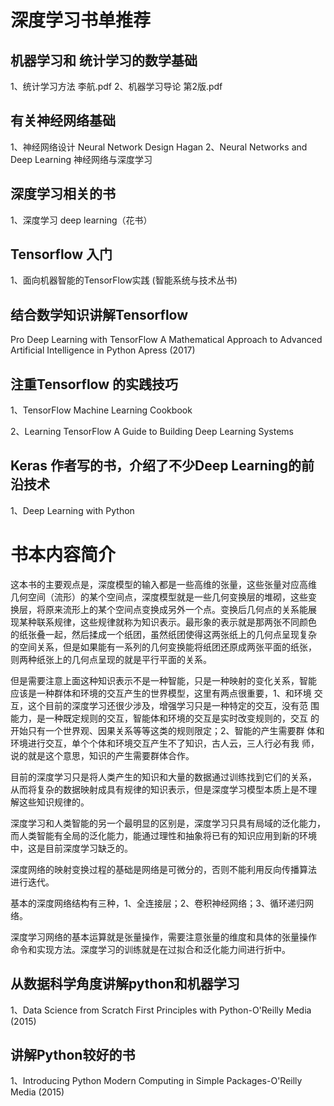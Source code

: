 深度学习书单推荐
==================
机器学习和 统计学习的数学基础
---------------

1、统计学习方法 李航.pdf
2、机器学习导论 第2版.pdf

有关神经网络基础
-----------------

1、神经网络设计 Neural Network Design Hagan
2、Neural Networks and Deep Learning 神经网络与深度学习

深度学习相关的书
------------------
1、深度学习 deep learning（花书）

Tensorflow 入门
------------------

1、面向机器智能的TensorFlow实践 (智能系统与技术丛书)

结合数学知识讲解Tensorflow
-------------------

Pro Deep Learning with TensorFlow A Mathematical Approach to Advanced Artificial Intelligence in Python Apress (2017)

注重Tensorflow 的实践技巧
-------------------
1、TensorFlow Machine Learning Cookbook

2、Learning TensorFlow A Guide to Building Deep Learning Systems

Keras 作者写的书，介绍了不少Deep Learning的前沿技术
---------------------

1、Deep Learning with Python 

# 书本内容简介

这本书的主要观点是，深度模型的输入都是一些高维的张量，这些张量对应高维 几何空间（流形）的某个空间点，深度模型就是一些几何变换层的堆砌，这些变 换层，将原来流形上的某个空间点变换成另外一个点。变换后几何点的关系能展 现某种联系规律，这些规律就称为知识表示。最形象的表示就是那两张不同颜色 的纸张叠一起，然后揉成一个纸团，虽然纸团使得这两张纸上的几何点呈现复杂 的空间关系，但是如果能有一系列的几何变换能将纸团还原成两张平面的纸张， 则两种纸张上的几何点呈现的就是平行平面的关系。

但是需要注意上面这种知识表示不是一种智能，只是一种映射的变化关系，智能 应该是一种群体和环境的交互产生的世界模型，这里有两点很重要，1、和环境 交互，这个目前的深度学习还很少涉及，增强学习只是一种特定的交互，没有范 围能力，是一种既定规则的交互，智能体和环境的交互是实时改变规则的，交互 的开始只有一个世界观、因果关系等等这类的规则限定；2、智能的产生需要群 体和环境进行交互，单个个体和环境交互产生不了知识，古人云，三人行必有我 师，说的就是这个意思，知识的产生需要群体合作。

目前的深度学习只是将人类产生的知识和大量的数据通过训练找到它们的关系， 从而将复杂的数据映射成具有规律的知识表示，但是深度学习模型本质上是不理 解这些知识规律的。

深度学习和人类智能的另一个最明显的区别是，深度学习只具有局域的泛化能力， 而人类智能有全局的泛化能力，能通过理性和抽象将已有的知识应用到新的环境 中，这是目前深度学习缺乏的。

深度网络的映射变换过程的基础是网络是可微分的，否则不能利用反向传播算法 进行迭代。

基本的深度网络结构有三种，1、全连接层；2、卷积神经网络；3、循环递归网 络。

深度学习网络的基本运算就是张量操作，需要注意张量的维度和具体的张量操作 命令和实现方法。深度学习的训练就是在过拟合和泛化能力间进行折中。


从数据科学角度讲解python和机器学习
--------------------

1、Data Science from Scratch First Principles with Python-O'Reilly Media (2015)

讲解Python较好的书
--------------------

1、Introducing Python Modern Computing in Simple Packages-O'Reilly Media (2015)

